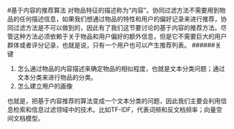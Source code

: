 #基于内容的推荐算法
对物品特征的描述称为“内容”。协同过滤方法不需要用到物品的任何描述信息，如果我们想通过物品的特性和用户的偏好记录来进行推荐，协同过滤方法是不可以做到的，因此有了我们这节要讨论的基于内容的推荐方法。尽管这种方法必须依赖于关于物品和用户偏好的额外信息，但是它不需要巨大的用户群体或者评分记录，也就是说，只有一个用户也可以产生推荐列表。 
######关键
1. 怎么通过物品的内容描述来确定物品的相似程度，也就是文本分类问题；通过文本分类来进行物品的分类。  
2. 怎么建立用户的画像
 
也就是，把基于内容推荐的算法变成一个文本分类的问题，因此我们主要会利用信息检索和信息过滤领域中的技术。比如TF-IDF，代表词频和反文档频率；向量空间文档模型。  
